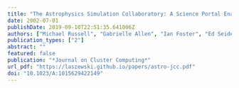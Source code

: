 ```yaml
---
title: "The Astrophysics Simulation Collaboratory: A Science Portal Enabling Community Software Development"
date: 2002-07-01
publishDate: 2019-09-10T22:51:35.641006Z
authors: ["Michael Russell", "Gabrielle Allen", "Ian Foster", "Ed Seidel", "Jason Novotny", "John Shalf", "Gregor von Laszewski", "Greg Daues"]
publication_types: ["2"]
abstract: ""
featured: false
publication: "*Journal on Cluster Computing*"
url_pdf: "https://laszewski.github.io/papers/astro-jcc.pdf"
doi: "10.1023/A:1015629422149"
---
```


